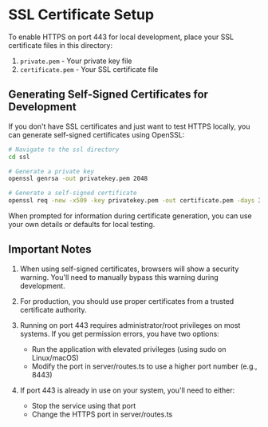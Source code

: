 # SSL Certificate Setup

To enable HTTPS on port 443 for local development, place your SSL certificate files in this directory:

1. `private.pem` - Your private key file
2. `certificate.pem` - Your SSL certificate file

## Generating Self-Signed Certificates for Development

If you don't have SSL certificates and just want to test HTTPS locally, you can generate self-signed certificates using OpenSSL:

```bash
# Navigate to the ssl directory
cd ssl

# Generate a private key
openssl genrsa -out privatekey.pem 2048

# Generate a self-signed certificate
openssl req -new -x509 -key privatekey.pem -out certificate.pem -days 365
```

When prompted for information during certificate generation, you can use your own details or defaults for local testing.

## Important Notes

1. When using self-signed certificates, browsers will show a security warning. You'll need to manually bypass this warning during development.

2. For production, you should use proper certificates from a trusted certificate authority.

3. Running on port 443 requires administrator/root privileges on most systems. If you get permission errors, you have two options:
   - Run the application with elevated privileges (using sudo on Linux/macOS)
   - Modify the port in server/routes.ts to use a higher port number (e.g., 8443)

4. If port 443 is already in use on your system, you'll need to either:
   - Stop the service using that port
   - Change the HTTPS port in server/routes.ts